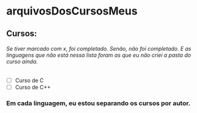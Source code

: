 # arquivosDosCursosMeus

## Cursos:

###### Se tiver marcado com x, foi completado. Senão, não foi completado. E as linguagens que não está nessa lista foram as que eu não criei a pasta do curso ainda.

- [ ] Curso de C
- [ ] Curso de C++

### Em cada linguagem, eu estou separando os cursos por autor.
